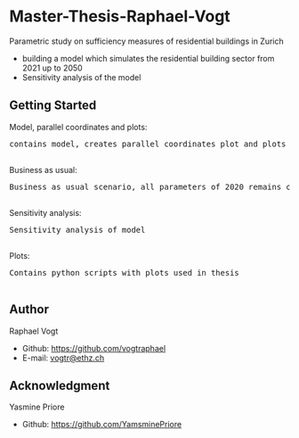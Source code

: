 # Master-Thesis-Raphael-Vogt
Parametric study on sufficiency measures of residential buildings in Zurich

* building a model which simulates the residential building sector from 2021 up to 2050
* Sensitivity analysis of the model


## Getting Started

Model, parallel coordinates and plots: 
<pre>contains model, creates parallel coordinates plot and plots for different scenarios
 </pre> 
 
Business as usual: 
<pre>Business as usual scenario, all parameters of 2020 remains constant until 2050
 </pre> 
 
Sensitivity analysis:  
<pre>Sensitivity analysis of model 
 </pre> 
 
Plots: 
<pre>Contains python scripts with plots used in thesis
 </pre> 
 

## Author

Raphael Vogt
* Github: https://github.com/vogtraphael
* E-mail:  vogtr@ethz.ch 


## Acknowledgment

Yasmine Priore
* Github: https://github.com/YamsminePriore